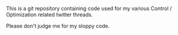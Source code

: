 This is a git repository containing code used for my various Control / Optimization related twitter threads. 

Please don't judge me for my sloppy code.
